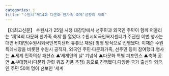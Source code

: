 ```yaml
---
categories: j
title: "수원시‘제14회 다문화 한가족 축제’성황리 개최"
---
```

【더최고신문】 수원시가 25일 시청 대강당에서 선주민과 외국인 주민이 함께 어울리는 ‘제14회 다문화 한가족 축제’를 열었다.수원시외국인복지센터가 주관한 이번 행사는 대면·비대면(수원시외국인복지센터 유튜브 채널) 병행 방식으로 진행됐다. 이재준 수원특례시장을 비롯한 수원시 공직자, 외국인 주민·다문화가족, 선주민 등이 참여했다.행사는 ▲세계 민족의상 패션쇼 ▲‘세계인의 날’ 기념식 ▲다문화 특별 퍼포먼스 ▲축하 공연 ▲부대행사(다문화 관련 퀴즈·경품 추첨) 등으로 진행됐다.다양한 국가 출신의 외국인 주민 50여 명이 선보인 ‘세계